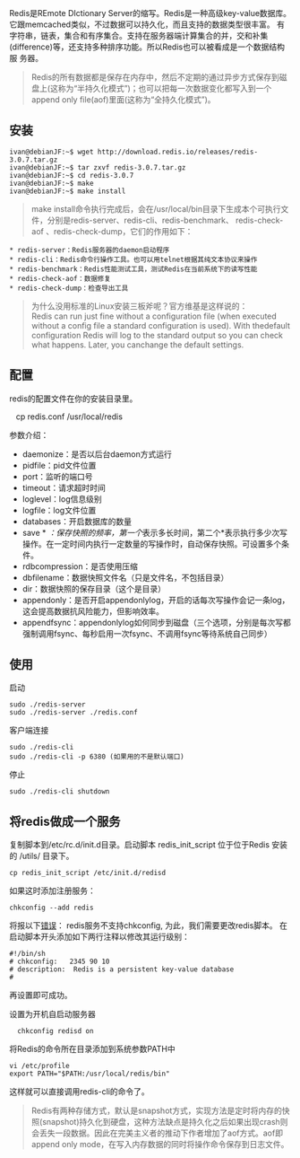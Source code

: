 
Redis是REmote DIctionary Server的缩写。Redis是一种高级key-value数据库。它跟memcached类似，不过数据可以持久化，而且支持的数据类型很丰富。
有字符串，链表，集合和有序集合。支持在服务器端计算集合的并，交和补集(difference)等，还支持多种排序功能。所以Redis也可以被看成是一个数据结构服
务器。 

> Redis的所有数据都是保存在内存中，然后不定期的通过异步方式保存到磁盘上(这称为“半持久化模式”)；也可以把每一次数据变化都写入到一个append only 
file(aof)里面(这称为“全持久化模式”)。

## 安装

    ivan@debianJF:~$ wget http://download.redis.io/releases/redis-3.0.7.tar.gz
    ivan@debianJF:~$ tar zxvf redis-3.0.7.tar.gz
    ivan@debianJF:~$ cd redis-3.0.7
    ivan@debianJF:~$ make
    ivan@debianJF:~$ make install

> make install命令执行完成后，会在/usr/local/bin目录下生成本个可执行文件，分别是redis-server、redis-cli、redis-benchmark、
  redis-check-aof 、redis-check-dump，它们的作用如下：  

    * redis-server：Redis服务器的daemon启动程序
    * redis-cli：Redis命令行操作工具。也可以用telnet根据其纯文本协议来操作
    * redis-benchmark：Redis性能测试工具，测试Redis在当前系统下的读写性能
    * redis-check-aof：数据修复
    * redis-check-dump：检查导出工具

> 为什么没用标准的Linux安装三板斧呢？官方维基是这样说的：  
  Redis can run just fine without a configuration file (when executed without a config file a standard configuration is used). 
  With thedefault configuration Redis will log to the standard output so you can check what happens. Later, you canchange the 
  default settings.

## 配置
redis的配置文件在你的安装目录里。

    cp redis.conf /usr/local/redis

参数介绍：
* daemonize：是否以后台daemon方式运行
* pidfile：pid文件位置
* port：监听的端口号
* timeout：请求超时时间
* loglevel：log信息级别
* logfile：log文件位置
* databases：开启数据库的数量
* save * *：保存快照的频率，第一个*表示多长时间，第二个*表示执行多少次写操作。在一定时间内执行一定数量的写操作时，自动保存快照。可设置多个条件。
* rdbcompression：是否使用压缩
* dbfilename：数据快照文件名（只是文件名，不包括目录）
* dir：数据快照的保存目录（这个是目录）
* appendonly：是否开启appendonlylog，开启的话每次写操作会记一条log，这会提高数据抗风险能力，但影响效率。
* appendfsync：appendonlylog如何同步到磁盘（三个选项，分别是每次写都强制调用fsync、每秒启用一次fsync、不调用fsync等待系统自己同步）

## 使用
启动

    sudo ./redis-server
    sudo ./redis-server ./redis.conf

客户端连接

    sudo ./redis-cli
    sudo ./redis-cli -p 6380 (如果用的不是默认端口)

停止

    sudo ./redis-cli shutdown


## 将redis做成一个服务
复制脚本到/etc/rc.d/init.d目录。启动脚本 redis_init_script 位于位于Redis 安装的 /utils/ 目录下。

    cp redis_init_script /etc/init.d/redisd


如果这时添加注册服务：

    chkconfig --add redis
将报以下[错误](http://www.cnblogs.com/goodspeed/archive/2012/10/18/2729615.html)：
redis服务不支持chkconfig, 为此，我们需要更改redis脚本。 在启动脚本开头添加如下两行注释以修改其运行级别：

    #!/bin/sh
    # chkconfig:   2345 90 10
    # description:  Redis is a persistent key-value database
    #
再设置即可成功。    
  
设置为开机自启动服务器

      chkconfig redisd on

将Redis的命令所在目录添加到系统参数PATH中

    vi /etc/profile
    export PATH="$PATH:/usr/local/redis/bin"
这样就可以直接调用redis-cli的命令了。

> Redis有两种存储方式，默认是snapshot方式，实现方法是定时将内存的快照(snapshot)持久化到硬盘，这种方法缺点是持久化之后如果出现crash则会丢失一段数据。因此在完美主义者的推动下作者增加了aof方式。aof即append only mode，在写入内存数据的同时将操作命令保存到日志文件。
